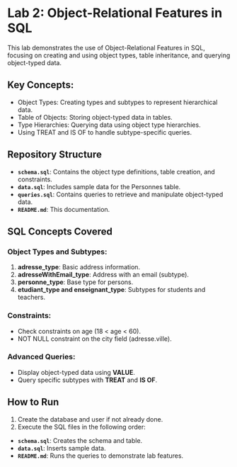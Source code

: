 # Lab 2: Object-Relational Features in SQL

This lab demonstrates the use of Object-Relational Features in SQL, focusing on creating and using object types, table inheritance, and querying object-typed data.

## Key Concepts:

- Object Types: Creating types and subtypes to represent hierarchical data.
- Table of Objects: Storing object-typed data in tables.
- Type Hierarchies: Querying data using object type hierarchies.
- Using TREAT and IS OF to handle subtype-specific queries.

## Repository Structure
- **`schema.sql`**: Contains the object type definitions, table creation, and constraints.
- **`data.sql`**: Includes sample data for the Personnes table.
- **`queries.sql`**: Contains queries to retrieve and manipulate object-typed data.
- **`README.md`**: This documentation.

## SQL Concepts Covered

### Object Types and Subtypes:
1. **adresse_type**: Basic address information.
2. **adresseWithEmail_type**: Address with an email (subtype).
3. **personne_type**: Base type for persons.
4. **etudiant_type and enseignant_type**: Subtypes for students and teachers.

### Constraints:
- Check constraints on age (18 < age < 60).
- NOT NULL constraint on the city field (adresse.ville).

### Advanced Queries:
- Display object-typed data using **VALUE**.
- Query specific subtypes with **TREAT** and **IS OF**.

## How to Run
1. Create the database and user if not already done.
2. Execute the SQL files in the following order:
- **`schema.sql`**: Creates the schema and table.
- **`data.sql`**: Inserts sample data.
- **`README.md`**: Runs the queries to demonstrate lab features.